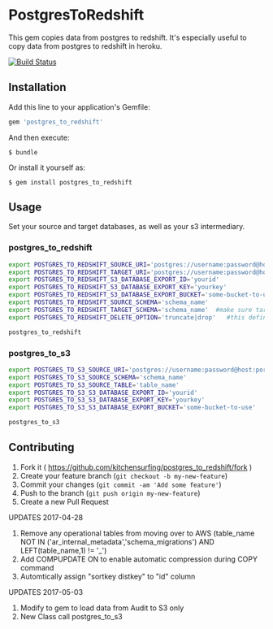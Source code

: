 # PostgresToRedshift

This gem copies data from postgres to redshift. It's especially useful to copy data from postgres to redshift in heroku.

[![Build Status](https://travis-ci.org/kitchensurfing/postgres_to_redshift.svg?branch=master)](https://travis-ci.org/kitchensurfing/postgres_to_redshift)

## Installation

Add this line to your application's Gemfile:

```ruby
gem 'postgres_to_redshift'
```

And then execute:

    $ bundle

Or install it yourself as:

    $ gem install postgres_to_redshift

## Usage

Set your source and target databases, as well as your s3 intermediary.

### postgres_to_redshift
```bash
export POSTGRES_TO_REDSHIFT_SOURCE_URI='postgres://username:password@host:port/database-name'
export POSTGRES_TO_REDSHIFT_TARGET_URI='postgres://username:password@host:port/database-name'
export POSTGRES_TO_REDSHIFT_S3_DATABASE_EXPORT_ID='yourid'
export POSTGRES_TO_REDSHIFT_S3_DATABASE_EXPORT_KEY='yourkey'
export POSTGRES_TO_REDSHIFT_S3_DATABASE_EXPORT_BUCKET='some-bucket-to-use'
export POSTGRES_TO_REDSHIFT_SOURCE_SCHEMA='schema_name'
export POSTGRES_TO_REDSHIFT_TARGET_SCHEMA='schema_name'  #make sure target_schema exist in target DB
export POSTGRES_TO_REDSHIFT_DELETE_OPTION='truncate|drop'	#this define whether the destination tables should be truncated or drop

postgres_to_redshift
```

### postgres_to_s3
```bash
export POSTGRES_TO_S3_SOURCE_URI='postgres://username:password@host:port/database-name'
export POSTGRES_TO_S3_SOURCE_SCHEMA='schema_name'
export POSTGRES_TO_S3_SOURCE_TABLE='table_name'
export POSTGRES_TO_S3_S3_DATABASE_EXPORT_ID='yourid'
export POSTGRES_TO_S3_S3_DATABASE_EXPORT_KEY='yourkey'
export POSTGRES_TO_S3_S3_DATABASE_EXPORT_BUCKET='some-bucket-to-use'

postgres_to_s3
```

## Contributing

1. Fork it ( https://github.com/kitchensurfing/postgres_to_redshift/fork )
2. Create your feature branch (`git checkout -b my-new-feature`)
3. Commit your changes (`git commit -am 'Add some feature'`)
4. Push to the branch (`git push origin my-new-feature`)
5. Create a new Pull Request

UPDATES 2017-04-28
1. Remove any operational tables from moving over to AWS (table_name NOT IN ('ar_internal_metadata','schema_migrations') AND LEFT(table_name,1) != '_')
2. Add COMPUPDATE ON to enable automatic compression during COPY command
3. Automtically assign "sortkey distkey" to "id" column

UPDATES 2017-05-03
1. Modify to gem to load data from Audit to S3 only
2. New Class call postgres_to_s3